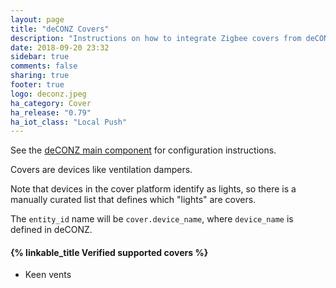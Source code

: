 ```yaml
---
layout: page
title: "deCONZ Covers"
description: "Instructions on how to integrate Zigbee covers from deCONZ into Home Assistant."
date: 2018-09-20 23:32
sidebar: true
comments: false
sharing: true
footer: true
logo: deconz.jpeg
ha_category: Cover
ha_release: "0.79"
ha_iot_class: "Local Push"
---
```


See the [deCONZ main component](/components/deconz/) for configuration instructions.

Covers are devices like ventilation dampers.

Note that devices in the cover platform identify as lights, so there is a manually curated list that defines which "lights" are covers.

The `entity_id` name will be `cover.device_name`, where `device_name` is defined in deCONZ.

#### {% linkable_title Verified supported covers %}

- Keen vents
